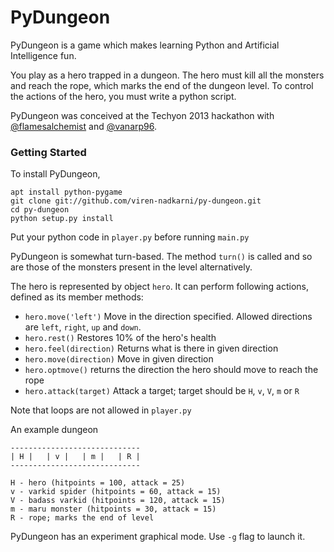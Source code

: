 # PyDungeon
PyDungeon is a game which makes learning Python and Artificial Intelligence fun.

You play as a hero trapped in a dungeon. The hero must kill all the monsters and reach the rope, which marks the end of the dungeon level. To control the actions of the hero, you must write a python script.

PyDungeon was conceived at the Techyon 2013 hackathon with [@flamesalchemist](http://github.com/sahilc) and [@vanarp96](http://github.com/vanarp96).

### Getting Started
To install PyDungeon,

```
apt install python-pygame
git clone git://github.com/viren-nadkarni/py-dungeon.git
cd py-dungeon
python setup.py install
```

Put your python code in `player.py` before running `main.py`

PyDungeon is somewhat turn-based. The method `turn()` is called and so are those of the monsters present in the level alternatively. 

The hero is represented by object `hero`. It can perform following actions, defined as its member methods:

* `hero.move('left')` Move in the direction specified. Allowed directions are `left`, `right`, `up` and `down`.
* `hero.rest()` Restores 10% of the hero's health
* `hero.feel(direction)` Returns what is there in given direction
* `hero.move(direction)` Move in given direction
* `hero.optmove()` returns the direction the hero should move to reach the rope
* `hero.attack(target)` Attack a target; target should be `H`, `v`, `V`, `m` or `R`

Note that loops are not allowed in `player.py`

An example dungeon

    -----------------------------
    | H |   | v |   | m |   | R | 
    -----------------------------
    
    H - hero (hitpoints = 100, attack = 25)
    v - varkid spider (hitpoints = 60, attack = 15)
    V - badass varkid (hitpoints = 120, attack = 15)
    m - maru monster (hitpoints = 30, attack = 15)
    R - rope; marks the end of level

PyDungeon has an experiment graphical mode. Use `-g` flag to launch it.
